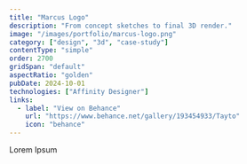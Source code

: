 ```yaml
---
title: "Marcus Logo"
description: "From concept sketches to final 3D render."
image: "/images/portfolio/marcus-logo.png"
category: ["design", "3d", "case-study"]
contentType: "simple"
order: 2700
gridSpan: "default"
aspectRatio: "golden"
pubDate: 2024-10-01
technologies: ["Affinity Designer"]
links:
  - label: "View on Behance"
    url: "https://www.behance.net/gallery/193454933/Tayto"
    icon: "behance"
---
```


Lorem Ipsum 